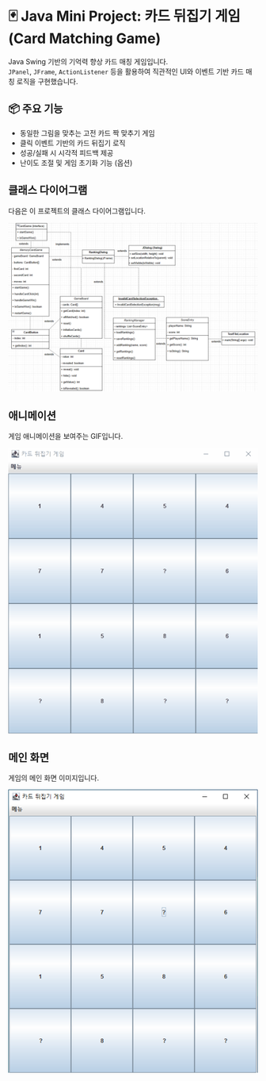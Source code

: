 # 🃏 Java Mini Project: 카드 뒤집기 게임 (Card Matching Game)

Java Swing 기반의 기억력 향상 카드 매칭 게임입니다.  
`JPanel`, `JFrame`, `ActionListener` 등을 활용하여 직관적인 UI와 이벤트 기반 카드 매칭 로직을 구현했습니다.

## 📦 주요 기능

- 동일한 그림을 맞추는 고전 카드 짝 맞추기 게임
- 클릭 이벤트 기반의 카드 뒤집기 로직
- 성공/실패 시 시각적 피드백 제공
- 난이도 조절 및 게임 초기화 기능 (옵션)

## 클래스 다이어그램

다음은 이 프로젝트의 클래스 다이어그램입니다.

![클래스 다이어그램](src/MemoryCard/images/Class_Diagram.png)

## 애니메이션

게임 애니메이션을 보여주는 GIF입니다.

![애니메이션](src/MemoryCard/images/Animation.gif)

## 메인 화면

게임의 메인 화면 이미지입니다.

![메인 화면](src/MemoryCard/images/Main.png)
